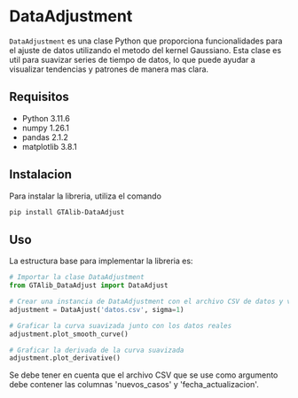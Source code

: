 # DataAdjustment

`DataAdjustment` es una clase Python que proporciona funcionalidades para el ajuste de datos utilizando el metodo del kernel Gaussiano. Esta clase es util para suavizar series de tiempo de datos, lo que puede ayudar a visualizar tendencias y patrones de manera mas clara.

## Requisitos

- Python 3.11.6
- numpy 1.26.1
- pandas 2.1.2
- matplotlib 3.8.1



## Instalacion

Para instalar la libreria, utiliza el comando

```bash
pip install GTAlib-DataAdjust
```


## Uso
La estructura base para implementar la libreria es:

```python
# Importar la clase DataAdjustment
from GTAlib_DataAdjust import DataAdjust

# Crear una instancia de DataAdjustment con el archivo CSV de datos y valor de sigma (opcional)
adjustment = DataAjust('datos.csv', sigma=1)

# Graficar la curva suavizada junto con los datos reales
adjustment.plot_smooth_curve()

# Graficar la derivada de la curva suavizada
adjustment.plot_derivative()
```

Se debe tener en cuenta que el archivo CSV que se use como argumento debe contener las columnas 'nuevos_casos' y 'fecha_actualizacion'.
